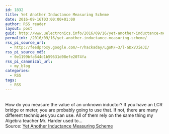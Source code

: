 ```yaml
---
id: 1832
title: Yet Another Inductance Measuring Scheme
date: 2016-09-16T03:00:00+01:00
author: RSS reader
layout: post
guid: http://www.uelectronics.info/2016/09/16/yet-another-inductance-measuring-scheme/
permalink: /2016/09/16/yet-another-inductance-measuring-scheme/
rss_pi_source_url:
  - http://feedproxy.google.com/~r/hackaday/LgoM/~3/l-GDxVJieJI/
rss_pi_source_md5:
  - 0e1199bfa644d1b59631d08efe2074fa
rss_pi_canonical_url:
  - my_blog
categories:
  - RSS
tags:
  - RSS
---
```

&#013;  
How do you measure the value of an unknown inductor? If you have an LCR bridge or meter, you are probably going to use that. If not, there are many different techniques you can use. All of them rely on the same thing my Algebra teacher Mr. Harder used to…&#013;  
Source: <a href="http://feedproxy.google.com/~r/hackaday/LgoM/~3/l-GDxVJieJI/" target="_blank">Yet Another Inductance Measuring Scheme</a>